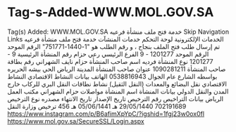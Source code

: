 # Tag-s-Added-WWW.MOL.GOV.SA
Tag(s) Added: WWW.MOL.GOV.SA
خدمة فتح ملف منشأة فرعيه
Skip Navigation Links    الخدمات الإلكترونية  لوحة التحكم  خدمات المنشآت  خدمة فتح ملف منشأة فرعيه
تم إرسال طلب فتح الملف بنجاح ، و رقم الطلب هو "1-1440-751771"
الرقم الموحد
الرقم الموحد
1201277 - 9
الفرع الرئيسي
رعي حزام
رقم المنشأة الرئيسية
9 - 1201277
نوع المنشأة
فرديه
اسم صاحب المنشأة
حزام نايف الشهراني
رقم بطاقة صاحب المنشأة
1090281211
عنوان صاحب المنشأة
المدينة الرياض الحي بيشه الحريره بواسطه
الشارع عام الجوال 0538816943
الهاتف
بيانات النشاط الاقتصادي
النشاط الاقتصادي نقل البضائع والمعدات (النقل الثقيل)
نشاط نطاقات النقل البري للركاب خارج المدن والنقل الدولي
بيانات المنشأة
اسم المنشأة مواصلات حزام الشهراني مكتب العمل الرياض
بيانات التراخيص
رقم الترخيص	تاريخ الإصدار	تاريخ الانتهاء	مصدره	نوع الترخيص
702191689	29/05/1440 هـ	05/06/1441 هـ	456	ترخيص وزارة النقل
https://www.instagram.com/p/B6afimXpYpC/?igshid=1fgj23w0ox0fl
https://www.mol.gov.sa/SecureSSL/Login.aspx
